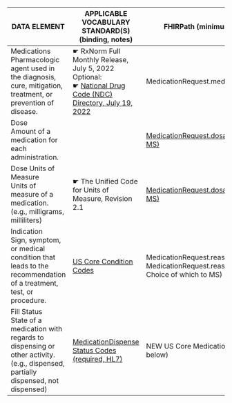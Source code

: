 | DATA ELEMENT                                                                                                                               | APPLICABLE VOCABULARY STANDARD(S) (binding, notes)                                                                                                                                                    | FHIRPath (minimum cardinality, MS Flag, notes)                                                                                                             |
|--------------------------------------------------------------------------------------------------------------------------------------------|-------------------------------------------------------------------------------------------------------------------------------------------------------------------------------------------------------|------------------------------------------------------------------------------------------------------------------------------------------------------------|
| Medications<br />Pharmacologic agent used in the diagnosis, cure, mitigation, treatment, or prevention of disease.                         | ☛   RxNorm Full Monthly Release, July 5, 2022<br />Optional:<br />☛   [National Drug Code (NDC) Directory, July 19, 2022](http://hl7.org/fhir/us/davinci-pdex/STU1/ValueSet-FDANationalDrugCode.html) | MedicationRequest.medication[x] ( see question below                                                                                                       |
| Dose<br />Amount of a medication for each administration.                                                                                  |                                                                                                                                                                                                       | [MedicationRequest.dosageInstruction.doseAndRate (Min=0,  MS)](http://hl7.org/fhir/us/core/StructureDefinition-us-core-medicationrequest-definitions.html) |
| Dose Units of Measure<br />Units of measure of a medication. (e.g., milligrams, milliliters)                                               | ☛   The Unified Code for Units of Measure, Revision 2.1                                                                                                                                               | [MedicationRequest.dosageInstruction.doseAndRate (Min=0,  MS)](http://hl7.org/fhir/us/core/StructureDefinition-us-core-medicationrequest-definitions.html) |
| Indication<br />Sign, symptom, or medical condition that leads to the recommendation of a treatment, test, or procedure.                   | [US Core Condition Codes](http://hl7.org/fhir/us/core/ValueSet-us-core-condition-code.html)                                                                                                           | MedicationRequest.reasonCode + MedicationRequest.reasonReference (min=0, MS, Server Choice of which to MS)                                                 |
| Fill Status<br />State of a medication with regards to dispensing or other activity. (e.g., dispensed, partially dispensed, not dispensed) | [MedicationDispense Status Codes (required, HL7)](http://hl7.org/fhir/R4/valueset-medicationdispense-status.html)                                                                                     | NEW US Core Medication Dispense Profile. ( see prior art below)                                                                                            |